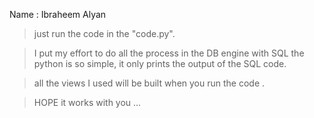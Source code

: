 Name : Ibraheem Alyan

> just run the code in the "code.py".

> I put my effort to do all the process in the DB engine with SQL the python is so simple, it only prints the output of the SQL code.

> all the views I used will be built when you run the code .

> HOPE it works with you ... 
